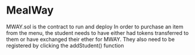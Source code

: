 # MealWay
MWAY.sol is the contract to run and deploy
In order to purchase an item from the menu, the student needs to have either had tokens transferred to them or have exchanged their ether for MWAY.
They also need to be registered by clicking the addStudent() function
